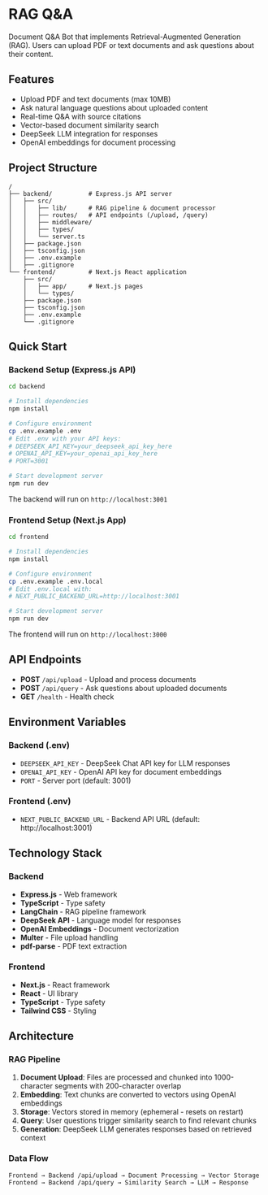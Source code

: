 # RAG Q&A

Document Q&A Bot that implements Retrieval-Augmented Generation (RAG). Users can upload PDF or text documents and ask questions about their content.

## Features

- Upload PDF and text documents (max 10MB)
- Ask natural language questions about uploaded content
- Real-time Q&A with source citations
- Vector-based document similarity search
- DeepSeek LLM integration for responses
- OpenAI embeddings for document processing

## Project Structure

```
/
├── backend/          # Express.js API server
│   ├── src/
│   │   ├── lib/      # RAG pipeline & document processor
│   │   ├── routes/   # API endpoints (/upload, /query)
│   │   ├── middleware/
│   │   ├── types/
│   │   └── server.ts
│   ├── package.json
│   ├── tsconfig.json
│   ├── .env.example
│   ├── .gitignore
└── frontend/         # Next.js React application
    ├── src/
    │   ├── app/      # Next.js pages
    │   └── types/
    ├── package.json
    ├── tsconfig.json
    ├── .env.example
    └── .gitignore
```

## Quick Start

### Backend Setup (Express.js API)

```bash
cd backend

# Install dependencies
npm install

# Configure environment
cp .env.example .env
# Edit .env with your API keys:
# DEEPSEEK_API_KEY=your_deepseek_api_key_here
# OPENAI_API_KEY=your_openai_api_key_here
# PORT=3001

# Start development server
npm run dev
```

The backend will run on `http://localhost:3001`

### Frontend Setup (Next.js App)

```bash
cd frontend

# Install dependencies
npm install

# Configure environment
cp .env.example .env.local
# Edit .env.local with:
# NEXT_PUBLIC_BACKEND_URL=http://localhost:3001

# Start development server
npm run dev
```

The frontend will run on `http://localhost:3000`

## API Endpoints

- **POST** `/api/upload` - Upload and process documents
- **POST** `/api/query` - Ask questions about uploaded documents
- **GET** `/health` - Health check

## Environment Variables

### Backend (.env)
- `DEEPSEEK_API_KEY` - DeepSeek Chat API key for LLM responses
- `OPENAI_API_KEY` - OpenAI API key for document embeddings
- `PORT` - Server port (default: 3001)

### Frontend (.env)
- `NEXT_PUBLIC_BACKEND_URL` - Backend API URL (default: http://localhost:3001)

## Technology Stack

### Backend
- **Express.js** - Web framework
- **TypeScript** - Type safety
- **LangChain** - RAG pipeline framework
- **DeepSeek API** - Language model for responses
- **OpenAI Embeddings** - Document vectorization
- **Multer** - File upload handling
- **pdf-parse** - PDF text extraction

### Frontend
- **Next.js** - React framework
- **React** - UI library
- **TypeScript** - Type safety
- **Tailwind CSS** - Styling

## Architecture

### RAG Pipeline
1. **Document Upload**: Files are processed and chunked into 1000-character segments with 200-character overlap
2. **Embedding**: Text chunks are converted to vectors using OpenAI embeddings
3. **Storage**: Vectors stored in memory (ephemeral - resets on restart)
4. **Query**: User questions trigger similarity search to find relevant chunks
5. **Generation**: DeepSeek LLM generates responses based on retrieved context

### Data Flow
```
Frontend → Backend /api/upload → Document Processing → Vector Storage
Frontend → Backend /api/query → Similarity Search → LLM → Response
```
